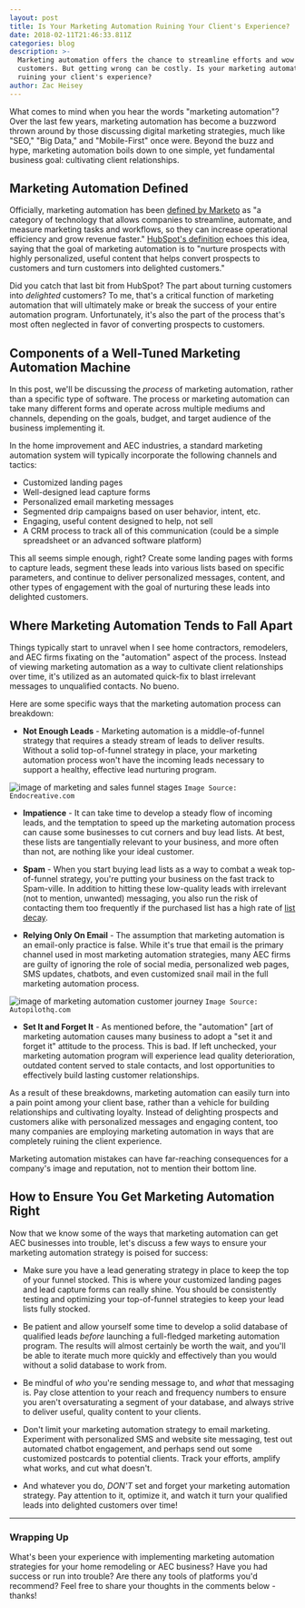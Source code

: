 ```yaml
---
layout: post
title: Is Your Marketing Automation Ruining Your Client's Experience?
date: 2018-02-11T21:46:33.811Z
categories: blog
description: >-
  Marketing automation offers the chance to streamline efforts and wow
  customers. But getting wrong can be costly. Is your marketing automation
  ruining your client's experience?
author: Zac Heisey
---
```

What comes to mind when you hear the words "marketing automation"? Over the last few years, marketing automation has become a buzzword thrown around by those discussing digital marketing strategies, much like "SEO," "Big Data," and "Mobile-First" once were. Beyond the buzz and hype, marketing automation boils down to one simple, yet fundamental business goal: cultivating client relationships.

## Marketing Automation Defined

Officially, marketing automation has been [defined by Marketo](https://www.marketo.com/marketing-automation/) as "a category of technology that allows companies to streamline, automate, and measure marketing tasks and workflows, so they can increase operational efficiency and grow revenue faster." [HubSpot's definition](https://www.hubspot.com/marketing-automation-information) echoes this idea, saying that the goal of marketing automation is to "nurture prospects with highly personalized, useful content that helps convert prospects to customers and turn customers into delighted customers."

Did you catch that last bit from HubSpot? The part about turning customers into _delighted_ customers? To me, that's a critical function of marketing automation that will ultimately make or break the success of your entire automation program. Unfortunately, it's also the part of the process that's most often neglected in favor of converting prospects to customers.

## Components of a Well-Tuned Marketing Automation Machine

In this post, we'll be discussing the _process_ of marketing automation, rather than a specific type of software. The process or marketing automation can take many different forms and operate across multiple mediums and channels, depending on the goals, budget, and target audience of the business implementing it. 

In the home improvement and AEC industries, a standard marketing automation system will typically incorporate the following channels and tactics:

- Customized landing pages
- Well-designed lead capture forms
- Personalized email marketing messages
- Segmented drip campaigns based on user behavior, intent, etc.
- Engaging, useful content designed to help, not sell
- A CRM process to track all of this communication (could be a simple spreadsheet or an advanced software platform)

This all seems simple enough, right? Create some landing pages with forms to capture leads, segment these leads into various lists based on specific parameters, and continue to deliver personalized messages, content, and other types of engagement with the goal of nurturing these leads into delighted customers.

## Where Marketing Automation Tends to Fall Apart

Things typically start to unravel when I see home contractors, remodelers, and AEC firms fixating on the "automation" aspect of the process. Instead of viewing marketing automation as a way to cultivate client relationships over time, it's utilized as an automated quick-fix to blast irrelevant messages to unqualified contacts. No bueno.

Here are some specific ways that the marketing automation process can breakdown:

- **Not Enough Leads** - Marketing automation is a middle-of-funnel strategy that requires a steady stream of leads to deliver results. Without a solid top-of-funnel strategy in place, your marketing automation process won't have the incoming leads necessary to support a healthy, effective lead nurturing program.

![image of marketing and sales funnel stages](http://www.endocreative.com/wp-content/uploads/2016/02/HubSpot-Marketing-and-Sales-Funnel_Fotor.jpg "Marketing & Sales Funnel")
`Image Source: Endocreative.com`

- **Impatience** - It can take time to develop a steady flow of incoming leads, and the temptation to speed up the marketing automation process can cause some businesses to cut corners and buy lead lists. At best, these lists are tangentially relevant to your business, and more often than not, are nothing like your ideal customer.

- **Spam** - When you start buying lead lists as a way to combat a weak top-of-funnel strategy, you're putting your business on the fast track to Spam-ville. In addition to hitting these low-quality leads with irrelevant (not to mention, unwanted) messaging, you also run the risk of contacting them too frequently if the purchased list has a high rate of [list decay](https://uplandsoftware.com/mobile-messaging/resources/blog/how-to-fight-list-decay-stop-sharing-boring-updates/).

- **Relying Only On Email** - The assumption that marketing automation is an email-only practice is false. While it's true that email is the primary channel used in most marketing automation strategies, many AEC firms are guilty of ignoring the role of social media, personalized web pages, SMS updates, chatbots, and even customized snail mail in the full marketing automation process.

![image of marketing automation customer journey](https://autopilothq.com/images/tour2016/placeholder_02.jpg "Marketing Automation Customer Journey")
`Image Source: Autopilothq.com`

- **Set It and Forget It** - As mentioned before, the "automation" [art of marketing automation causes many business to adopt a "set it and forget it" attitude to the process. This is bad. If left unchecked, your marketing automation program will experience lead quality deterioration, outdated content served to stale contacts, and lost opportunities to effectively build lasting customer relationships.

As a result of these breakdowns, marketing automation can easily turn into a pain point among your client base, rather than a vehicle for building relationships and cultivating loyalty. Instead of delighting prospects and customers alike with personalized messages and engaging content, too many companies are employing marketing automation in ways that are completely ruining the client experience.

Marketing automation mistakes can have far-reaching consequences for a company's image and reputation, not to mention their bottom line.

## How to Ensure You Get Marketing Automation Right

Now that we know some of the ways that marketing automation can get AEC businesses into trouble, let's discuss a few ways to ensure your marketing automation strategy is poised for success:

- Make sure you have a lead generating strategy in place to keep the top of your funnel stocked. This is where your customized landing pages and lead capture forms can really shine. You should be consistently testing and optimizing your top-of-funnel strategies to keep your lead lists fully stocked.

- Be patient and allow yourself some time to develop a solid database of qualified leads _before_ launching a full-fledged marketing automation program. The results will almost certainly be worth the wait, and you'll be able to iterate much more quickly and effectively than you would without a solid database to work from.

- Be mindful of _who_ you're sending message to, and _what_ that messaging is. Pay close attention to your reach and frequency numbers to ensure you aren't oversaturating a segment of your database, and always strive to deliver useful, quality content to your clients.

- Don't limit your marketing automation strategy to email marketing. Experiment with personalized SMS and website site messaging, test out automated chatbot engagement, and perhaps send out some customized postcards to potential clients. Track your efforts, amplify what works, and cut what doesn't.

- And whatever you do, _DON'T_ set and forget your marketing automation strategy. Pay attention to it, optimize it, and watch it turn your qualified leads into delighted customers over time!

---

### Wrapping Up

What's been your experience with implementing marketing automation strategies for your home remodeling or AEC business? Have you had success or run into trouble? Are there any tools of platforms you'd recommend? Feel free to share your thoughts in the comments below - thanks!
